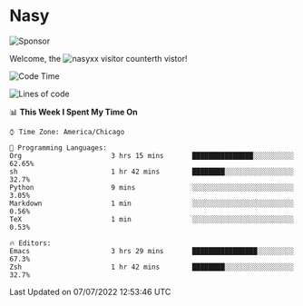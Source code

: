 # Nasy

<!--
<p align="center">
<img height="200" src="https://github-readme-stats.vercel.app/api?username=nasyxx&count_private=true&show_icons=true&theme=dracula&include_all_commits=true"/>
<img height="200" src="https://github-readme-stats.vercel.app/api/top-langs/?username=nasyxx&theme=dracula&hide=html,jupyter+notebook&count_private=true&show_icons=true"/>
</p>

  
----------------
-->

![Sponsor](https://img.shields.io/static/v1.svg?label=Sponsor&message=%E2%9D%A4&logo=GitHub&style=flat&color=pink)
 
Welcome, the ![nasyxx visitor counter](https://count.getloli.com/get/@nasyxx?theme=rule34)th vistor!
 
<!--START_SECTION:waka-->
![Code Time](http://img.shields.io/badge/Code%20Time-2%2C500%20hrs%2052%20mins-blue)

![Lines of code](https://img.shields.io/badge/From%20Hello%20World%20I%27ve%20Written-5%20Million%20lines%20of%20code-blue)

📊 **This Week I Spent My Time On** 

```text
⌚︎ Time Zone: America/Chicago

💬 Programming Languages: 
Org                      3 hrs 15 mins       ███████████████░░░░░░░░░░   62.65% 
sh                       1 hr 42 mins        ████████░░░░░░░░░░░░░░░░░   32.7% 
Python                   9 mins              ░░░░░░░░░░░░░░░░░░░░░░░░░   3.05% 
Markdown                 1 min               ░░░░░░░░░░░░░░░░░░░░░░░░░   0.56% 
TeX                      1 min               ░░░░░░░░░░░░░░░░░░░░░░░░░   0.53%

🔥 Editors: 
Emacs                    3 hrs 29 mins       ████████████████░░░░░░░░░   67.3% 
Zsh                      1 hr 42 mins        ████████░░░░░░░░░░░░░░░░░   32.7%

```


 Last Updated on 07/07/2022 12:53:46 UTC
<!--END_SECTION:waka-->

<!-- ![visitors](https://visitor-badge.laobi.icu/badge?page_id=nasyxx.nasyxx) -->
